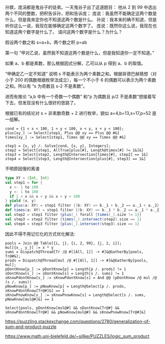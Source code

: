 


孙膑，庞涓都是鬼谷子的徒弟。一天鬼谷子出了这道题目：
他从 2 到 99 中选出两个不同的整数，把积告诉孙，把和告诉庞；
庞说：我虽然不能确定这两个数是什么，但是我肯定你也不知道这两个数是什么。
孙说：我本来的确不知道，但是听你这么一说，我现在能够确定这两个数字了。
庞说：既然你这么说，我现在也知道这两个数字是什么了。
请问这两个数字是什么？为什么？


假设两个数之和 s=a+b，两个数之积 p=ab

第一句 “甲对乙说，虽然我不知道这两个数是什么，但是我知道你一定不知道。”

如果 a、b 都是素数，那么根据因式分解，乙可以从 p 得到 a、b 的取值。

“甲确定乙一定不知道” 说明 s 不能表示为两个素数之和。根据哥德巴赫猜想（对小于 200 的偶数根据枚举法成立），每一个不小于 6 的偶数可以表示为两个素数之和。所以有 “s 为奇数且 s-2 不是素数”。

进而有推论 “a,b 中有一个奇数一个偶数” 和“p 为偶数且 p/2 不是素数”想接着写下去，但发现没有什么很好的思路了。

根据已有的结论对 s = 非素数奇数 + 2 进行枚举，貌似 a=4,b=13,s=17,p=52 是一组解。


```wl
cond = {1 < x < 100, 1 < y < 100, x < y, x + y < 100};
plus[xy_] := Select[step1, Plus @@ xy == Plus @@ #&]
times[xy_] := Select[step1, Times @@ xy == Times @@ #&]

step1 = {x, y} /. Solve[cond, {x, y}, Integers];
step2 = Select[step1, AllTrue[plus[#], Length@times[#] != 1&]&]
step3 = Select[step2, Length@Intersection[times[#], step2] == 1&]
step4 = Select[step3, Length@Intersection[plus[#], step3] == 1&]
```

不明原因慢的离谱

```scala
type XY = (Int, Int)
val step1 = for {
  x <- 1 to 100
  y <- 1 to 100
  if 1 < x && x < y && x + y < 100
} yield (x, y)
def plus(a: XY) = step1 filter {(b: XY) => b._1 + b._2 == a._1 + a._2}
def times(a: XY) = step1 filter {(b: XY) => b._1 * b._2 == a._1 * a._2}
val step2 = step1 filter {plus(_) forall {times(_).size != 1}}
val step3 = step2 filter {times(_).intersect(step2).size == 1}
val step4 = step3 filter {plus(_).intersect(step3).size == 1}
```

因此不得不用记忆化的方式优化解法:

```wl
pools = Join @@ Table[{i, j}, {i, 2, 99}, {j, 2, i}];
mul[{x_, y_}] := x * y
sums = Dispatch@Thread[Tr /@ #[[All, 1]] -> #]&@GatherBy[pools, Tr@#&];
prods = Dispatch@Thread[mul /@ #[[All, 1]] -> #]&@GatherBy[pools, mul];
pDontKnow[p_] := pDontKnow[p] = Length[p /. prods] != 1
sDontKnow[s_] := sDontKnow[s] = Length[s /. sums] != 1
sKnowPdontKnow[s_] := sKnowPdontKnow[s] = And @@ (pDontKnow /@ mul /@ (s /. sums))
pNowKnow[p_] := pNowKnow[p] = Length@Select[p /. prods, sKnowPdontKnow[Tr@#]&] == 1
sKnowPnowKnow[s_] := sKnowPnowKnow[s] = Length@Select[s /. sums, pNowKnow[mul@#]&] == 1

Select[pools, pDontKnow[mul@#] && sDontKnow[Tr@#] && sKnowPdontKnow[Tr@#] && pNowKnow[mul@#] && sKnowPnowKnow[Tr@#]&]
```


https://puzzling.stackexchange.com/questions/2780/generalization-of-sum-and-product-puzzle

https://www.math.uni-bielefeld.de/~sillke/PUZZLES/logic_sum_product